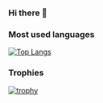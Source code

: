 ### Hi there 👋


### Most used languages
[![Top Langs](https://github-readme-stats.vercel.app/api/top-langs/?username=ullebe1&layout=compact)](https://github.com/anuraghazra/github-readme-stats)

### Trophies
[![trophy](https://github-profile-trophy.vercel.app/?username=ullebe1)](https://github.com/ryo-ma/github-profile-trophy)
<!--
**ullebe1/ullebe1** is a ✨ _special_ ✨ repository because its `README.md` (this file) appears on your GitHub profile.

Here are some ideas to get you started:

- 🔭 I’m currently working on ...
- 🌱 I’m currently learning ...
- 👯 I’m looking to collaborate on ...
- 🤔 I’m looking for help with ...
- 💬 Ask me about ...
- 📫 How to reach me: ...
- 😄 Pronouns: ...
- ⚡ Fun fact: ...
-->
